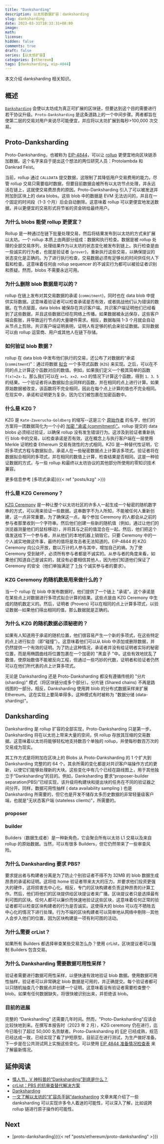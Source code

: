 ```yaml
---
title: "Danksharding"
description: 以太坊数据扩容：danksharding
slug: danksharding
date: 2023-03-31T10:33:31+08:00
image:
math:
license:
hidden: false
comments: true
draft: false
series: [以太坊扩容]
categories: [ethereum]
tags: [danksharding, eip-4844]
---
```


本文介绍 danksharding 相关知识。

<!--more-->

## 概述

[`Danksharding`](https://ethereum.org/zh/roadmap/danksharding/) 会使以太坊成为真正可扩展的区块链，但要达到这个目的需要进行若干协议升级。`Proto-Danksharding` 是这条道路上的一个中间步骤。两者都旨在使第二层的交易对用户来说尽可能便宜，并应将以太坊扩展到每秒>100,000 次交易。

## Proto-Danksharding

Proto-Danksharding，也被称为 [EIP-4844](https://eips.ethereum.org/EIPS/eip-4844)，可以让 [rollup](https://ethereum.org/zh/layer2/#rollup) 更便宜地向区块链添加数据。这个名字来自于提出这个想法的两位研究人员：Protolambda 和 Dankrad Feist。

当前，rollup 通过 `CALLDATA` 提交数据，这限制了其降低用户交易费用的能力。尽管 rollup 交易只需要临时数据，但要目前数据会被所有以太坊节点处理，并永远活在链上，这就使交易费昂贵的原因。Proto-Danksharding 引入了可以被发送并附加到区块上的 data blobs。这些 blob 中的数据是 EVM 无法访问的，并且在一个固定的时间段（1-3 个月）后会自动删除。这意味着 rollup 可以更便宜地发送数据，并以更便宜的交易形式将节省的资金转给最终用户。

### 为什么 blobs 能使 rollup 更便宜？

Rollup 是一种通过在链下批量处理交易，然后将结果发布到以太坊的方式来扩展以太坊。一个 rollup 本质上由两部分组成：数据和执行检查。数据是被 rollup 处理的全部交易序列，处理结果作为以太坊的状态变化被发布到链上。执行检查是由一些诚实的行为者，也就是验证者 (`prover`)，重新执行这些交易，以确保提议的状态变化是正确的。为了进行执行检查，交易数据必须有足够长的时间供任何人下载和检查。这意味着任何由 rollup sequencer 的不诚实行为都可以被验证者识别和质疑。然而，blobs 不需要永远可用。

### 为什么删除 blob 数据是可以的？

rollup 在链上发布对其交易数据的承诺 (`commitment`)，同时也在 data blob 中提供实际数据。这意味着验证者可以检查承诺是否有效，或者挑战他们认为错误的数据。在节点层面，data blobs 被保存在共识客户端。共识客户端证明他们已经看到了这些数据，并且这些数据已经在网络上传播。如果数据被永远保存，这些客户端会膨胀，并导致运行节点的大量硬件需求。相反，数据每隔 1-3 个月就会自动从节点上剪除。共识客户端证明表明，证明人有足够的机会来验证数据。实际数据可以由 rollup 运营商、用户或其他人在链下存储。

### 如何验证 blob 数据？

rollup 在 data blob 中发布他们执行的交易，还公布了对数据的“承诺 (`commitment`)”：通过将数据 [拟合](https://blog.csdn.net/qq_27586341/article/details/90170839) 一个多项式函数 (`KZG`) 来实现。之后，可以在不同的点上计算这个函数对应的数值。例如，如果我们定义一个极其简单的函数 `f(x)=2x-1`，那么我们可以在 `x=1、x=2、x=3` 的情况下计算这个函数，得到 `1、3、5` 的结果。一个验证者将从数据拟合出同样的函数，并在相同的点上进行计算。如果原始数据被改变，该函数将不完全相同，因此在每个点上计算的值也不完全相同。在现实中，承诺和证明更为复杂，因为它们被包裹在加密函数中。

### 什么是 KZG？

KZG 是 `Kate-Zaverucha-Goldberg` 的缩写--这是三个 [原始作者](https://link.springer.com/chapter/10.1007/978-3-642-17373-8_11) 的名字，他们的方案将一团数据简化为一个小的 [加密 "承诺 (commitment)"](https://dankradfeist.de/ethereum/2020/06/16/kate-polynomial-commitments.html)。rollup 提交的 data blobs 必须经过验证，以确保 rollup 没有发生错误行为。这涉及到验证者重新执行 blob 中的交易，以检查承诺是否有效。这在概念上与执行客户端在一层使用 Merkle 证明检查 Ethereum 交易有效性的方式相同。KZG 是一种替代性证明，它将多项式方程与数据拟合。承诺人在一些秘密数据点上计算该多项式。验证者将在数据拟合相同的多项式，并在相同的数值上计算，检查结果是否相同。这是一种验证数据的方式，与一些 rollup 和最终以太坊协议的其他部分所使用的零知识技术兼容。

更多信息参考 [多项式承诺]({{< ref "posts/kzg" >}})

### 什么是 KZG Ceremony？

[KZG Ceremony](https://ceremony.ethereum.org/) 是一种让整个以太坊社区的许多人一起生成一个秘密的随机数字串的方式，可以用来验证一些数据。这串数字不为人所知，不能被任何人重新创建，这一点非常重要。为了确保这一点，每个参加 Ceremony 的人都会从之前的参与者那里收到一个字符串。然后他们创建一些新的随机值（例如，通过让他们的浏览器测量他们的鼠标移动），并将其与之前的值混合在一起。然后，他们把这个值发送给下一个参与者，并从他们的本地机器上销毁它。只要 Ceremony 中的一个人诚实地做这件事，最终的值将是攻击者无法知道的。EIP-4844 的 KZG Ceremony 向公众开放，数以万计的人参与其中，增加自己的熵。为了使 Ceremony 受到破坏，必须所有参与者都是不诚实的。从参与者的角度来看，如果他们知道自己是诚实的，就没有必要相信其他人，因为他们知道他们保证了 Ceremony 的安全（他们单独满足了 [1-N](https://www.ethereum.cn/Thinking/trust-model) 个诚实参与者的要求）。

### KZG Ceremony 的随机数是用来做什么的？

当一个 rollup 在 blob 中发布数据时，他们提供了一个链上 "承诺"。这个承诺是在某些点上对数据进行多项式拟合计算的结果。这些点是由 KZG Ceremony 中生成的随机数定义的。然后，证明者 (Provers) 可以在相同的点上计算多项式，以验证数据--如果他们得出相同的值，那么数据就是正确的。

### 为什么 KZG 的随机数据必须秘密的？

如果有人知道用于承诺的随机位置，他们很容易产生一个新的多项式，在这些特定的点上进行拟合（即“碰撞”）。这意味着他们可以从 blob 中添加或删除数据，并仍然提供一个有效的证明。为了防止这种情况，承诺者并没有给证明者实际的秘密位置，而是用椭圆曲线将位置包裹在一个加密的 "黑盒子 "中。这些有效地扰乱了数值，使原始数值不能被反向工程，但通过一些巧妙的代数，证明者和验证者仍然可以在他们所代表的点上计算多项式。

无论是 Danksharding 还是 Proto-Danksharding 都没有遵循传统的 "分片 (sharding)" 模式（将区块链分成多个部分）。分片链 (Shared chains) 不再是路线图的一部分。相反，Danksharding 使用跨 blob 的分布式数据采样来扩展 Ethereum。这在实现上要简单得多。这种模式有时被称为 "数据分储 (data-sharding)"。

## Danksharding

Danksharding 是 rollup 扩容的全部实现，Proto-Danksharding 只是第一步。Danksharding 将在以太坊上带来大量的空间，供 rollup 存放其压缩的交易数据。这意味着以太坊将能够轻松地支持数百个单独的 rollup，并使每秒数百万次的交易成为现实。

其工作方式是将附加在区块上的 Blobs 从 Proto-Danksharding 的 1 个扩大到 Danksharding 完整的的 64 个。其余所需的变化都是对共识客户端操作方式的更新，以使它们能够处理新的大块。这些变化中有几个已经在路线图上，用于其他独立于“Danksharding”的目的。例如，Danksharding 要求“proposer-builder separation(PBS)”已经实现，该升级将构建块和提出块的任务在不同的验证器之间分开。同样，数据可用性抽样 ( data availability sampling ) 也是 Danksharding 所需要的，但它也是开发不储存太多历史数据的非常轻量级客户端，也就是"无状态客户端 (stateless clients)"，所需要的。

### proposer

### builder

Builders（数据生成者）是一种新角色，它会聚合所有以太坊 L1 交易以及来自 rollup 的原始数据。当然，可以有很多 Builders，但它仍然带来了一些审查风险。

### 为什么 Danksharding 要求 PBS?

要求提出者与构建者分离是为了防止个别验证者不得不为 32MB 的 blob 数据生成昂贵的承诺和证明。这将给 home 验证者带来太大的压力，并要求他们投资更强大的硬件，这将损害去中心化。相反，专门的区块构建者负责这种昂贵的计算工作。然后，他们将他们的区块提供给区块提议者来广播。区块提议者只是选择最有利可图的区块。任何人都可以廉价而快速地验证这些区块，这意味着任何正常的验证者都可以检查区块构建者的行为是否诚实。这使得大的 blobs 可以在不牺牲去中心化的情况下进行处理。行为不端的区块构建者可以简单地从网络中剔除--其他人会步入他们的位置，因为区块构建是一项有利可图的活动。

### 为什么需要 crList？

如果所有 Builders 都选择审查某些交易怎么办？使用 crList，区块提议者可以强制 Builders 包含交易。

### 为什么 Danksharding 需要数据可用性采样？

验证者需要进行数据可用性采样，以便快速有效地验证 blob 数据。使用数据可用性抽样，验证者可以非常确定 blob 数据是可用的，并正确提交。每个验证者都可以只随机抽查几个数据点并创建一个证明，这意味着没有验证者需要检查整个 blob。如果有任何数据缺失，将很快被识别出来，并拒绝该 blob。

### 目前的进展

完整的 “Danksharding” 还需要几年时间。然而，"Proto-Danksharding"应该会比较快地到来。在撰写本报告时（2023 年 2 月），KZG ceremony 仍在进行，迄今已吸引了超过 50,000 名贡献者。Proto-Danksharding 的 [EIP](https://eips.ethereum.org/EIPS/eip-4844) 已经成熟，规范已经达成一致，已经实现了看了护短原型，目前正在进行测试，为生产做好准备。下一步是在公共测试网上实施这些变化。可以使用 [EIP 4844 准备情况检查表](https://github.com/ethereum/pm/blob/master/Breakout-Room/4844-readiness-checklist.md#client-implementation-status) 来了解最新情况。

## 延伸阅读

- [情人节，V 神科普的“Danksharding”到底是什么？](https://www.8btc.com/article/6729076)
- [crList：PBS 的抗审查替代解决方案](https://www.ethereum.cn/Eth2/crlist)
- [Danksharding](https://ethereum.org/zh/roadmap/danksharding/)
- [一文了解以太坊的“扩容杀手锏”danksharding](https://www.defidaonews.com/article/6727438) 文章末尾介绍了一些 danksharding 可以实现许多令人着迷的可能性，可以深入了解，比如说跨 rollup 链进行原子操作的可能性。

## Next

- [proto-danksharding]({{< ref "posts/ethereum/proto-danksharding" >}})
